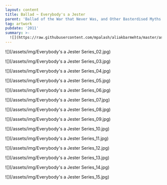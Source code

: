 ```yaml
---
layout: content
title: Ballad ~ Everybody's a Jester
parent: 'Ballad of the War that Never Was, and Other Basterdised Myths'
tag: artwork
pubdate: '2011'
summary: >-
  ![](https://raw.githubusercontent.com/mpalash/aliakbarmehta/master/assets/img/Everybody's%20a%20Jester%20Series_01.jpg)
---
```

![](/assets/img/Everybody's a Jester Series_02.jpg)

![](/assets/img/Everybody's a Jester Series_03.jpg)

![](/assets/img/Everybody's a Jester Series_04.jpg)

![](/assets/img/Everybody's a Jester Series_05.jpg)

![](/assets/img/Everybody's a Jester Series_06.jpg)

![](/assets/img/Everybody's a Jester Series_07.jpg)

![](/assets/img/Everybody's a Jester Series_08.jpg)

![](/assets/img/Everybody's a Jester Series_09.jpg)

![](/assets/img/Everybody's a Jester Series_10.jpg)

![](/assets/img/Everybody's a Jester Series_11.jpg)

![](/assets/img/Everybody's a Jester Series_12.jpg)

![](/assets/img/Everybody's a Jester Series_13.jpg)

![](/assets/img/Everybody's a Jester Series_14.jpg)

![](/assets/img/Everybody's a Jester Series_15.jpg)
